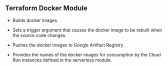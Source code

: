 ## Terraform Docker Module

 - Builds docker images.

 - Sets a trigger argument that causes the docker image to be rebuilt when the source code changes.

 - Pushes the docker images to Google Artifact Registry.

 - Provides the names of the docker images for consumption by the Cloud Run instances defined in the serverless module.